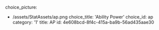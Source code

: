 choice_picture:
  - /assets/StatAssets/ap.png
choice_title: 'Ability Power'
choice_id: ap
category: '1'
title: AP
id: 4e608bcd-8f4c-415a-ba9b-56ad435aae30
